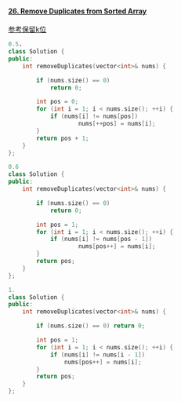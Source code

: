 #### [26. Remove Duplicates from Sorted Array](https://leetcode-cn.com/problems/remove-duplicates-from-sorted-array/)

[参考保留k位](https://leetcode-cn.com/problems/remove-duplicates-from-sorted-array/solution/shua-chuan-lc-jian-ji-shuang-zhi-zhen-ji-2eg8/)

```C++
0.5.
class Solution {
public:
    int removeDuplicates(vector<int>& nums) {

        if (nums.size() == 0)
            return 0;

        int pos = 0;
        for (int i = 1; i < nums.size(); ++i) {
            if (nums[i] != nums[pos])
                    nums[++pos] = nums[i];
        }
        return pos + 1;
    }
};

0.6
class Solution {
public:
    int removeDuplicates(vector<int>& nums) {

        if (nums.size() == 0)
            return 0;

        int pos = 1;
        for (int i = 1; i < nums.size(); ++i) {
            if (nums[i] != nums[pos - 1])
                    nums[pos++] = nums[i]; 
        }
        return pos;
    }
};

1.
class Solution {
public:
    int removeDuplicates(vector<int>& nums) {

        if (nums.size() == 0) return 0;

        int pos = 1;
        for (int i = 1; i < nums.size(); ++i) {
            if (nums[i] != nums[i - 1])
                nums[pos++] = nums[i];
        }
        return pos;
    }
};
```

